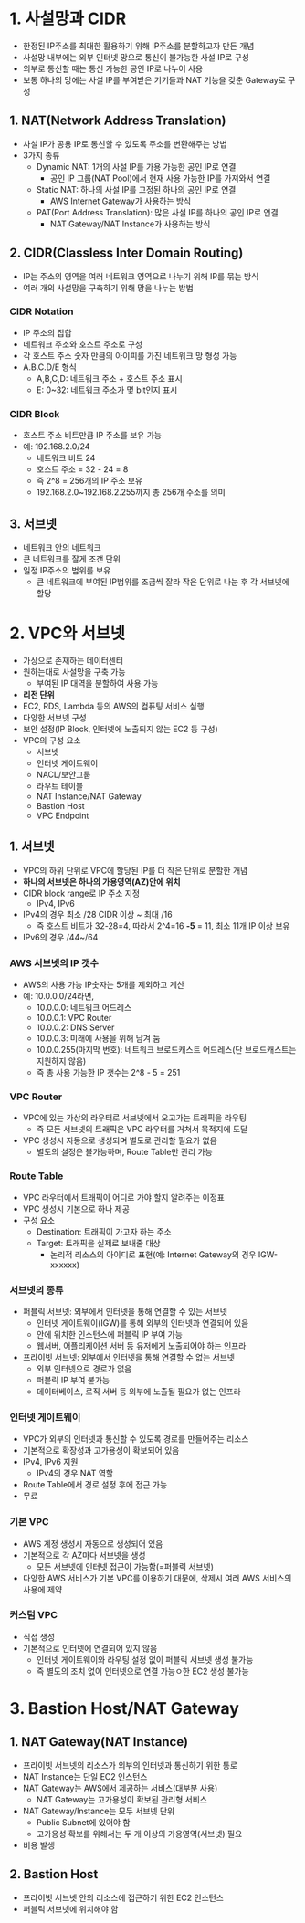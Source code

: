 # 1. 사설망과 CIDR

* 한정된 IP주소를 최대한 활용하기 위해 IP주소를 분할하고자 만든 개념
* 사설망 내부에는 외부 인터넷 망으로 통신이 불가능한 사설 IP로 구성
* 외부로 통신할 때는 통신 가능한 공인 IP로 나누어 사용
* 보통 하나의 망에는 사설 IP를 부여받은 기기들과 NAT 기능을 갖춘 Gateway로 구성

## 1. NAT(Network Address Translation)

* 사설 IP가 공용 IP로 통신할 수 있도록 주소를 변환해주는 방법
* 3가지 종류
    * Dynamic NAT: 1개의 사설 IP를 가용 가능한 공인 IP로 연결
        * 공인 IP 그룹(NAT Pool)에서 현재 사용 가능한 IP를 가져와서 연결
    * Static NAT: 하나의 사설 IP를 고정된 하나의 공인 IP로 연결
        * AWS Internet Gateway가 사용하는 방식
    * PAT(Port Address Translation): 많은 사설 IP를 하나의 공인 IP로 연결
        * NAT Gateway/NAT Instance가 사용하는 방식

## 2. CIDR(Classless Inter Domain Routing)

* IP는 주소의 영역을 여러 네트워크 영역으로 나누기 위해 IP를 묶는 방식
* 여러 개의 사설망을 구축하기 위해 망을 나누는 방법

### CIDR Notation

* IP 주소의 집합
* 네트워크 주소와 호스트 주소로 구성
* 각 호스트 주소 숫자 만큼의 아이피를 가진 네트워크 망 형성 가능
* A.B.C.D/E 형식
    * A,B,C,D: 네트워크 주소 + 호스트 주소 표시
    * E: 0~32: 네트워크 주소가 몇 bit인지 표시

### CIDR Block

* 호스트 주소 비트만큼 IP 주소를 보유 가능
* 예: 192.168.2.0/24
    * 네트워크 비트 24
    * 호스트 주소 = 32 - 24 = 8
    * 즉 2^8 = 256개의 IP 주소 보유
    * 192.168.2.0~192.168.2.255까지 총 256개 주소를 의미

## 3. 서브넷

* 네트워크 안의 네트워크
* 큰 네트워크를 잘게 조갠 단위
* 일정 IP주소의 범위를 보유
    * 큰 네트워크에 부여된 IP범위를 조금씩 잘라 작은 단위로 나눈 후 각 서브넷에 할당

# 2. VPC와 서브넷

* 가상으로 존재하는 데이터센터
* 원하는대로 사설망을 구축 가능
    * 부여된 IP 대역을 분할하여 사용 가능
* **리전 단위**
* EC2, RDS, Lambda 등의 AWS의 컴퓨팅 서비스 실행
* 다양한 서브넷 구성
* 보안 설정(IP Block, 인터넷에 노출되지 않는 EC2 등 구성)
* VPC의 구성 요소
    * 서브넷
    * 인터넷 게이트웨이
    * NACL/보안그룹
    * 라우트 테이블
    * NAT Instance/NAT Gateway
    * Bastion Host
    * VPC Endpoint

## 1. 서브넷

* VPC의 하위 단위로 VPC에 할당된 IP를 더 작은 단위로 분할한 개념
* **하나의 서브넷은 하나의 가용영역(AZ)안에 위치**
* CIDR block range로 IP 주소 지정
    * IPv4, IPv6
* IPv4의 경우 최소 /28 CIDR 이상 ~ 최대 /16
    * 즉 호스트 비트가 32-28=4, 따라서 2^4=16 **-5** = 11, 최소 11개 IP 이상 보유
* IPv6의 경우 /44~/64

### AWS 서브넷의 IP 갯수

* AWS의 사용 가능 IP숫자는 5개를 제외하고 계산
* 예: 10.0.0.0/24라면,
    * 10.0.0.0: 네트워크 어드레스
    * 10.0.0.1: VPC Router
    * 10.0.0.2: DNS Server
    * 10.0.0.3: 미래에 사용을 위해 남겨 둠
    * 10.0.0.255(마지막 번호): 네트워크 브로드캐스트 어드레스(단 브로드캐스트는 지원하지 않음)
    * 즉 총 사용 가능한 IP 갯수는 2^8 - 5 = 251

### VPC Router

* VPC에 있는 가상의 라우터로 서브넷에서 오고가는 트래픽을 라우팅
    * 즉 모든 서브넷의 트래픽은 VPC 라우터를 거쳐서 목적지에 도달
* VPC 생성시 자동으로 생성되며 별도로 관리할 필요가 없음
    * 별도의 설정은 불가능하며, Route Table만 관리 가능

### Route Table

* VPC 라우터에서 트래픽이 어디로 가야 할지 알려주는 이정표
* VPC 생성시 기본으로 하나 제공
* 구성 요소
    * Destination: 트래픽이 가고자 하는 주소
    * Target: 트래픽을 실제로 보내줄 대상
        * 논리적 리소스의 아이디로 표현(예: Internet Gateway의 경우 IGW-xxxxxx)

### 서브넷의 종류

* 퍼블릭 서브넷: 외부에서 인터넷을 통해 연결할 수 있는 서브넷
    * 인터넷 게이트웨이(IGW)를 통해 외부의 인터넷과 연결되어 있음
    * 안에 위치한 인스턴스에 퍼블릭 IP 부여 가능
    * 웹서버, 어플리케이션 서버 등 유저에게 노출되어야 하는 인프라
* 프라이빗 서브넷: 외부에서 인터넷을 통해 연결할 수 없는 서브넷
    * 외부 인터넷으로 경로가 없음
    * 퍼블릭 IP 부여 불가능
    * 데이터베이스, 로직 서버 등 외부에 노출될 필요가 없는 인프라

### 인터넷 게이트웨이

* VPC가 외부의 인터넷과 통신할 수 있도록 경로를 만들어주는 리소스
* 기본적으로 확장성과 고가용성이 확보되어 있음
* IPv4, IPv6 지원
    * IPv4의 경우 NAT 역할
* Route Table에서 경로 설정 후에 접근 가능
* 무료

### 기본 VPC

* AWS 계정 생성시 자동으로 생성되어 있음
* 기본적으로 각 AZ마다 서브넷을 생성
    * 모든 서브넷에 인터넷 접근이 가능함(=퍼블릭 서브넷)
* 다양한 AWS 서비스가 기본 VPC를 이용하기 대문에, 삭제시 여러 AWS 서비스의 사용에 제약

### 커스텀 VPC

* 직접 생성
* 기본적으로 인터넷에 연결되어 있지 않음
    * 인터넷 게이트웨이와 라우팅 설정 없이 퍼블릭 서브넷 생성 불가능
    * 즉 별도의 조치 없이 인터넷으로 연결 가능ㅇ한 EC2 생성 불가능

# 3. Bastion Host/NAT Gateway

## 1. NAT Gateway(NAT Instance)

* 프라이빗 서브넷의 리소스가 외부의 인터넷과 통신하기 위한 통로
* NAT Instance는 단일 EC2 인스턴스
* NAT Gateway는 AWS에서 제공하는 서비스(대부분 사용)
    * NAT Gateway는 고가용성이 확보된 관리형 서비스
* NAT Gateway/Instance는 모두 서브넷 단위
    * Public Subnet에 있어야 함
    * 고가용성 확보를 위해서는 두 개 이상의 가용영역(서브넷) 필요
* 비용 발생

## 2. Bastion Host

* 프라이빗 서브넷 안의 리소스에 접근하기 위한 EC2 인스턴스
* 퍼블릭 서브넷에 위치해야 함
